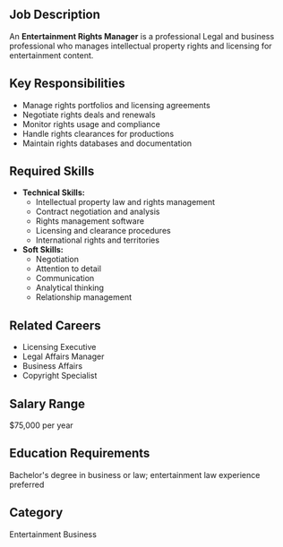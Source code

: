## Job Description
An **Entertainment Rights Manager** is a professional Legal and business professional who manages intellectual property rights and licensing for entertainment content.

## Key Responsibilities
- Manage rights portfolios and licensing agreements
- Negotiate rights deals and renewals
- Monitor rights usage and compliance
- Handle rights clearances for productions
- Maintain rights databases and documentation

## Required Skills
- **Technical Skills:**
  - Intellectual property law and rights management
  - Contract negotiation and analysis
  - Rights management software
  - Licensing and clearance procedures
  - International rights and territories
- **Soft Skills:**
  - Negotiation
  - Attention to detail
  - Communication
  - Analytical thinking
  - Relationship management

## Related Careers
- Licensing Executive
- Legal Affairs Manager
- Business Affairs
- Copyright Specialist

## Salary Range
$75,000 per year

## Education Requirements
Bachelor's degree in business or law; entertainment law experience preferred

## Category
Entertainment Business
